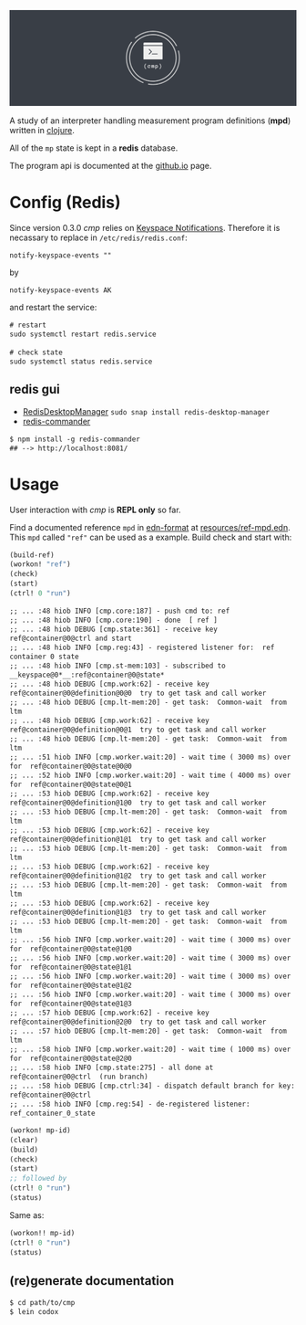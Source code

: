 ![cmp](docs/cmp_logo.png)

A study of an interpreter handling
measurement program definitions
(**mpd**) written in [clojure](https://clojure.org/).

All of the `mp` state is kept in a **redis** database.

The program api is documented at the 
[github.io](https://wactbprot.github.io/cmp/)
page.


# Config (Redis)

Since version 0.3.0 *cmp* relies on
[Keyspace Notifications](https://redis.io/topics/notifications).
Therefore it is necassary to replace in `/etc/redis/redis.conf`:

```shell
notify-keyspace-events ""
```

by


```shell
notify-keyspace-events AK

```

and restart the service:


```shell
# restart
sudo systemctl restart redis.service

# check state
sudo systemctl status redis.service
```

## redis gui

* [RedisDesktopManager](https://github.com/uglide/RedisDesktopManager) `sudo snap install redis-desktop-manager`
* [redis-commander](https://github.com/joeferner/redis-commander)

```shell
$ npm install -g redis-commander
## --> http://localhost:8081/
```

# Usage

User interaction with *cmp* is **REPL only** so far.


Find a documented reference `mpd` in
[edn-format](https://github.com/edn-format/edn) 
at [resources/ref-mpd.edn](./resources/ref-mpd.edn).
This `mpd` called `"ref"` can be used as a example.
Build check and start with:


```clojure
(build-ref)
(workon! "ref")
(check)
(start)
(ctrl! 0 "run")
```

```Access log
;; ... :48 hiob INFO [cmp.core:187] - push cmd to: ref
;; ... :48 hiob INFO [cmp.core:190] - done  [ ref ]
;; ... :48 hiob DEBUG [cmp.state:361] - receive key  ref@container@0@ctrl and start
;; ... :48 hiob INFO [cmp.reg:43] - registered listener for:  ref container 0 state
;; ... :48 hiob INFO [cmp.st-mem:103] - subscribed to  __keyspace@0*__:ref@container@0@state*
;; ... :48 hiob DEBUG [cmp.work:62] - receive key  ref@container@0@definition@0@0  try to get task and call worker
;; ... :48 hiob DEBUG [cmp.lt-mem:20] - get task:  Common-wait  from ltm
;; ... :48 hiob DEBUG [cmp.work:62] - receive key  ref@container@0@definition@0@1  try to get task and call worker
;; ... :48 hiob DEBUG [cmp.lt-mem:20] - get task:  Common-wait  from ltm
;; ... :51 hiob INFO [cmp.worker.wait:20] - wait time ( 3000 ms) over for  ref@container@0@state@0@0
;; ... :52 hiob INFO [cmp.worker.wait:20] - wait time ( 4000 ms) over for  ref@container@0@state@0@1
;; ... :53 hiob DEBUG [cmp.work:62] - receive key  ref@container@0@definition@1@0  try to get task and call worker
;; ... :53 hiob DEBUG [cmp.lt-mem:20] - get task:  Common-wait  from ltm
;; ... :53 hiob DEBUG [cmp.work:62] - receive key  ref@container@0@definition@1@1  try to get task and call worker
;; ... :53 hiob DEBUG [cmp.lt-mem:20] - get task:  Common-wait  from ltm
;; ... :53 hiob DEBUG [cmp.work:62] - receive key  ref@container@0@definition@1@2  try to get task and call worker
;; ... :53 hiob DEBUG [cmp.lt-mem:20] - get task:  Common-wait  from ltm
;; ... :53 hiob DEBUG [cmp.work:62] - receive key  ref@container@0@definition@1@3  try to get task and call worker
;; ... :53 hiob DEBUG [cmp.lt-mem:20] - get task:  Common-wait  from ltm
;; ... :56 hiob INFO [cmp.worker.wait:20] - wait time ( 3000 ms) over for  ref@container@0@state@1@0
;; ... :56 hiob INFO [cmp.worker.wait:20] - wait time ( 3000 ms) over for  ref@container@0@state@1@1
;; ... :56 hiob INFO [cmp.worker.wait:20] - wait time ( 3000 ms) over for  ref@container@0@state@1@2
;; ... :56 hiob INFO [cmp.worker.wait:20] - wait time ( 3000 ms) over for  ref@container@0@state@1@3
;; ... :57 hiob DEBUG [cmp.work:62] - receive key  ref@container@0@definition@2@0  try to get task and call worker
;; ... :57 hiob DEBUG [cmp.lt-mem:20] - get task:  Common-wait  from ltm
;; ... :58 hiob INFO [cmp.worker.wait:20] - wait time ( 1000 ms) over for  ref@container@0@state@2@0
;; ... :58 hiob INFO [cmp.state:275] - all done at  ref@container@0@ctrl  (run branch)
;; ... :58 hiob DEBUG [cmp.ctrl:34] - dispatch default branch for key:  ref@container@0@ctrl
;; ... :58 hiob INFO [cmp.reg:54] - de-registered listener:  ref_container_0_state

```

```clojure
(workon! mp-id)
(clear)
(build)
(check)
(start)
;; followed by
(ctrl! 0 "run")
(status)
```

Same as:

```clojure
(workon!! mp-id)
(ctrl! 0 "run")
(status)
```

## (re)generate documentation

```shell
$ cd path/to/cmp
$ lein codox
```
